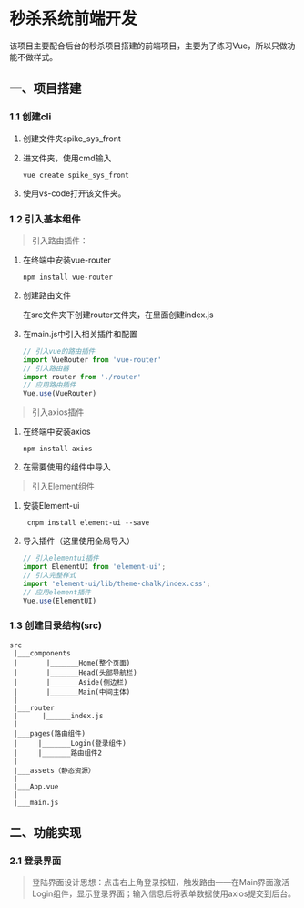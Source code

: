 # 秒杀系统前端开发

该项目主要配合后台的秒杀项目搭建的前端项目，主要为了练习Vue，所以只做功能不做样式。

## 一、项目搭建

### 1.1 创建cli

1. 创建文件夹spike_sys_front

2. 进文件夹，使用cmd输入

   ````shell
   vue create spike_sys_front
   ````

3. 使用vs-code打开该文件夹。

### 1.2 引入基本组件

> 引入路由插件：

1. 在终端中安装vue-router

   ````shell
   npm install vue-router
   ````

2. 创建路由文件

   在src文件夹下创建router文件夹，在里面创建index.js

3. 在main.js中引入相关插件和配置

   `````js
   // 引入vue的路由插件
   import VueRouter from 'vue-router'
   // 引入路由器
   import router from './router'
   // 应用路由插件
   Vue.use(VueRouter)
   `````

> 引入axios插件

1. 在终端中安装axios

   ````shell
   npm install axios
   ````

2. 在需要使用的组件中导入

> 引入Element组件

1. 安装Element-ui

   `````shell
    cnpm install element-ui --save
   `````

2. 导入插件（这里使用全局导入）

   ````js
   // 引入elementui插件
   import ElementUI from 'element-ui';
   // 引入完整样式
   import 'element-ui/lib/theme-chalk/index.css';
   // 应用element插件
   Vue.use(ElementUI)
   ````

### 1.3 创建目录结构(src)

```shell
src
 |___components
 |       |_______Home(整个页面)
 |       |_______Head(头部导航栏)
 |       |_______Aside(侧边栏)
 |       |_______Main(中间主体)
 |      
 |___router
 |      |______index.js
 |
 |___pages(路由组件)
 |     |_______Login(登录组件)
 |     |_______路由组件2
 |
 |___assets（静态资源）
 |
 |___App.vue
 |
 |___main.js
```

## 二、功能实现

### 2.1 登录界面

> 登陆界面设计思想：点击右上角登录按钮，触发路由——在Main界面激活Login组件，显示登录界面；输入信息后将表单数据使用axios提交到后台。